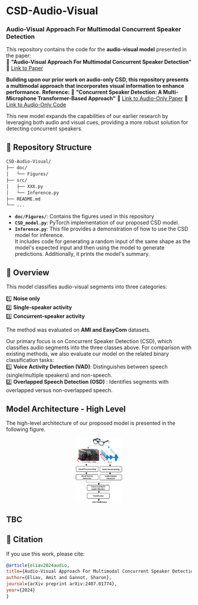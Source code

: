 # CSD-Audio-Visual
### Audio-Visual Approach For Multimodal Concurrent Speaker Detection

This repository contains the code for the **audio-visual model** presented in the paper:  
📄 **"Audio-Visual Approach For Multimodal Concurrent Speaker Detection"**  
🔗 [Link to Paper](https://arxiv.org/abs/2407.01774)  

**Building upon our prior work on audio-only CSD, this repository presents a multimodal approach that incorporates visual information to enhance performance.**
**Reference:**
📄 **"Concurrent Speaker Detection: A Multi-Microphone Transformer-Based Approach"** 
🔗 [Link to Audio-Only Paper](https://ieeexplore.ieee.org/document/10715386)
🔗 [Link to Audio-Only Code](https://github.com/amiteliav/CSD-Audio-Only)

This new model expands the capabilities of our earlier research by leveraging both audio and visual cues, providing a more robust solution for detecting concurrent speakers.


## 📂 Repository Structure
```bash
CSD-Audio-Visual/
├── doc/
│   └── Figures/
├── src/
│   ├── XXX.py
│   └── Inference.py
├── README.md
└── ...
```
* **`doc/Figures/`**: Contains the figures used in this repository
* **`CSD_model.py`**: PyTorch implementation of our proposed CSD model.<br/>
* **`Inference.py`**: This file provides a demonstration of how to use the CSD model for inference. <br/>
It includes code for generating a random input of the same shape as the model's expected input and then using the model to generate predictions.
Additionally, it prints the model's summary.


## 📌 Overview
This model classifies audio-visual segments into three categories:

1️⃣ **Noise only**  
2️⃣ **Single-speaker activity**  
3️⃣ **Concurrent-speaker activity**  

The method was evaluated on **AMI and EasyCom** datasets.

Our primary focus is on Concurrent Speaker Detection (CSD), which classifies audio segments into the three classes above.
For comparison with existing methods, we also evaluate our model on the related binary classification tasks:<br/>
1️⃣ **Voice Activity Detection (VAD)**: Distinguishes between speech (single/multiple speakers) and non-speech.  
2️⃣ **Overlapped Speech Detection (OSD)** : Identifies segments with overlapped versus non-overlapped speech.  


## Model Architecture - High Level
The high-level architecture of our proposed model is presented in the following figure.<br/>
<p align="center">
  <img src="doc/Figures/model_overview.png" width="25%" alt="Model Overview">
</p>

## TBC

## 📄 Citation  
If you use this work, please cite:

  ```bibtex
@article{eliav2024audio,
  title={Audio-Visual Approach For Multimodal Concurrent Speaker Detection},
  author={Eliav, Amit and Gannot, Sharon},
  journal={arXiv preprint arXiv:2407.01774},
  year={2024}
}
```
